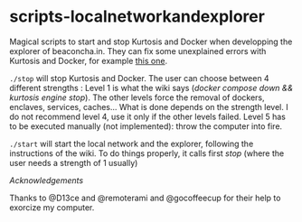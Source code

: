 # scripts-localnetworkandexplorer
Magical scripts to start and stop Kurtosis and Docker when developping the explorer of beaconcha.in. They can fix some unexplained errors with Kurtosis and Docker, for example [this one](https://github.com/kurtosis-tech/kurtosis/issues/1769).

`./stop` will stop Kurtosis and Docker. The user can choose between 4 different strengths :
Level 1 is what the wiki says (_docker compose down && kurtosis engine stop_). The other levels force the removal of dockers, enclaves, services, caches... What is done depends on the strength level.
I do not recommend level 4, use it only if the other levels failed.
Level 5 has to be executed manually (not implemented): throw the computer into fire.

`./start` will start the local network and the explorer, following the instructions of the wiki. To do things properly, it calls first _stop_ (where the user needs a strength of 1 usually)

*Acknowledgements*

Thanks to @D13ce and @remoterami and @gocoffeecup for their help to exorcize my computer.

